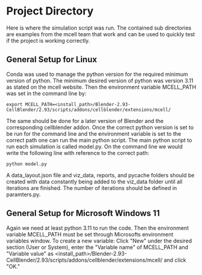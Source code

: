 # Project Directory
Here is where the simulation script was run. The contained sub directories are examples from the mcell team that work and
can be used to quickly test if the project is working correctly. 

## General Setup for Linux
Conda was used to manage the python version for the required minimum version of python. The minimum desired version of python 
was version 3.11 as stated on the mcell website. Then the environment variable MCELL_PATH was set in the command line by:

    export MCELL_PATH=<install_path>/Blender-2.93-CellBlender/2.93/scripts/addons/cellblender/extensions/mcell/

The same should be done for a later version of Blender and the corresponding cellblender addon. Once the correct python 
version is set to be run for the command line and the environment variable is set to the correct path
one can run the main python script. The main python script to run each simulation is called model.py.
On the command line we would write the following line with reference to the correct path:

    python model.py

A data_layout.json file and viz_data, reports, and pycache folders should be created with data constantly being added to the
viz_data folder until all iterations are finished. The number of iterations should be defined in paramters.py.

## General Setup for Microsoft Windows 11
Again we need at least python 3.11 to run the code. Then the environment variable MCELL_PATH must be set through Microsofts
environment variables window. To create a new variable: Click "New" under the desired section (User or System), enter the 
"Variable name" of MCELL_PATH and "Variable value" as 
<install_path>/Blender-2.93-CellBlender/2.93/scripts/addons/cellblender/extensions/mcell/
and click "OK."
